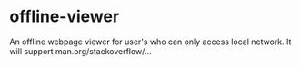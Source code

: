 # offline-viewer
An offline webpage viewer for user's who can only access local network. It will support man.org/stackoverflow/...
